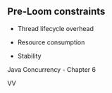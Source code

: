 ## Pre-Loom constraints

* Thread lifecycle overhead

* Resource consumption

* Stability

Java Concurrency - Chapter 6

VV

## 